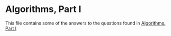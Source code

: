# Algorithms, Part I

This file contains some of the answers to the questions found in [Algorithms, Part I](https://www.coursera.org/)
